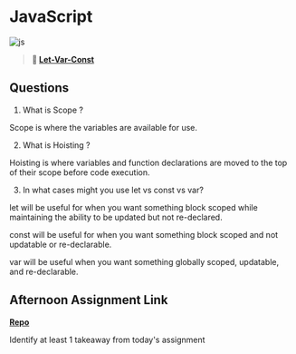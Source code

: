 # JavaScript

![js](https://bcw.blob.core.windows.net/public/img/courses/js.gif)

> **📖 [Let-Var-Const](https://codeworksacademy.com/fs-student-guide/resources/wk2/01-Let-Var-Const)**

## Questions

1. What is Scope ?

Scope is where the variables are available for use. 

2. What is Hoisting ?

Hoisting is where variables and function declarations are moved to the top of their scope before code execution.

3. In what cases might you use let vs const vs var?

let will be useful for when you want something block scoped while maintaining the ability to be updated but not re-declared. 

const will be useful for when you want something block scoped and not updatable or re-declarable.

var will be useful when you want something globally scoped, updatable, and re-declarable. 

## Afternoon Assignment Link

**[Repo](https://github.com/tylertruman/<ASSIGNMENT_REPO>)**

Identify at least 1 takeaway from today's assignment
